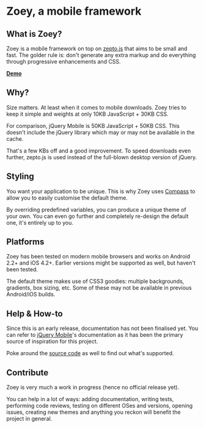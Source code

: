 Zoey, a mobile framework
========================

What is Zoey?
-------------

Zoey is a mobile framework on top on [zepto.js](http://zeptojs.com/) that aims to be small and fast. The golder rule is: don't generate any extra markup and do everything through progressive enhancements and CSS.

**[Demo](http://StanAngeloff.github.com/zoey/#demo)**

Why?
----
Size matters. At least when it comes to mobile downloads. Zoey tries to keep it simple and weights at only 10KB JavaScript + 30KB CSS.

For comparison, jQuery Mobile is 50KB JavaScript + 50KB CSS. This doesn't include the jQuery library which may or may not be available in the cache.

That's a few KBs off and a good improvement. To speed downloads even further, zepto.js is used instead of the full-blown desktop version of jQuery.

Styling
-------

You want your application to be unique. This is why Zoey uses [Compass](http://beta.compass-style.org/) to allow you to easily customise the default theme.

By overriding predefined variables, you can produce a unique theme of your own. You can even go further and completely re-design the default one, it's entirely up to you.

Platforms
---------

Zoey has been tested on modern mobile browsers and works on Android 2.2+ and iOS 4.2+. Earlier versions might be supported as well, but haven't been tested.

The default theme makes use of CSS3 goodies: multiple backgrounds, gradients, box sizing, etc. Some of these may not be available in previous Android/iOS builds.

Help & How-to
-------------

Since this is an early release, documentation has not been finalised yet. You can refer to [jQuery Mobile](http://jquerymobile.com/test/docs/)'s documentation as it has been the primary source of inspiration for this project.

Poke around the [source code](https://github.com/StanAngeloff/zoey/blob/gh-pages/scripts/zoey.js) as well to find out what's supported.

Contribute
----------

Zoey is very much a work in progress (hence no official release yet).

You can help in a lot of ways: adding documentation, writing tests, performing code reviews, testing on different OSes and versions, opening issues, creating new themes and anything you reckon will benefit the project in general.
